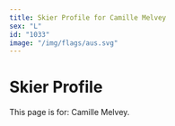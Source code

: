 ```yaml
---
title: Skier Profile for Camille Melvey
sex: "L"
id: "1033"
image: "/img/flags/aus.svg" 
---
```


# Skier Profile

This page is for: Camille Melvey.
    